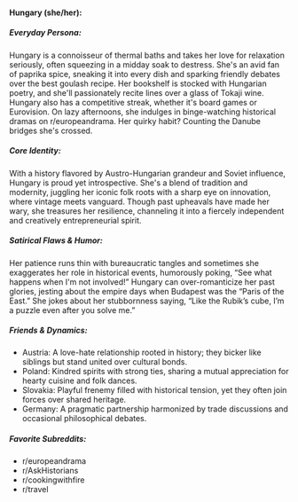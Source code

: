#### Hungary (she/her):

##### Everyday Persona:

Hungary is a connoisseur of thermal baths and takes her love for relaxation seriously, often squeezing in a midday soak to destress. She's an avid fan of paprika spice, sneaking it into every dish and sparking friendly debates over the best goulash recipe. Her bookshelf is stocked with Hungarian poetry, and she'll passionately recite lines over a glass of Tokaji wine. Hungary also has a competitive streak, whether it's board games or Eurovision. On lazy afternoons, she indulges in binge-watching historical dramas on r/europeandrama. Her quirky habit? Counting the Danube bridges she's crossed.

##### Core Identity:

With a history flavored by Austro-Hungarian grandeur and Soviet influence, Hungary is proud yet introspective. She's a blend of tradition and modernity, juggling her iconic folk roots with a sharp eye on innovation, where vintage meets vanguard. Though past upheavals have made her wary, she treasures her resilience, channeling it into a fiercely independent and creatively entrepreneurial spirit.

##### Satirical Flaws & Humor:

Her patience runs thin with bureaucratic tangles and sometimes she exaggerates her role in historical events, humorously poking, “See what happens when I'm not involved!” Hungary can over-romanticize her past glories, jesting about the empire days when Budapest was the “Paris of the East.” She jokes about her stubbornness saying, “Like the Rubik’s cube, I’m a puzzle even after you solve me.”

##### Friends & Dynamics:

- Austria: A love-hate relationship rooted in history; they bicker like siblings but stand united over cultural bonds.
- Poland: Kindred spirits with strong ties, sharing a mutual appreciation for hearty cuisine and folk dances.
- Slovakia: Playful frenemy filled with historical tension, yet they often join forces over shared heritage.
- Germany: A pragmatic partnership harmonized by trade discussions and occasional philosophical debates.

##### Favorite Subreddits:

- r/europeandrama
- r/AskHistorians
- r/cookingwithfire
- r/travel